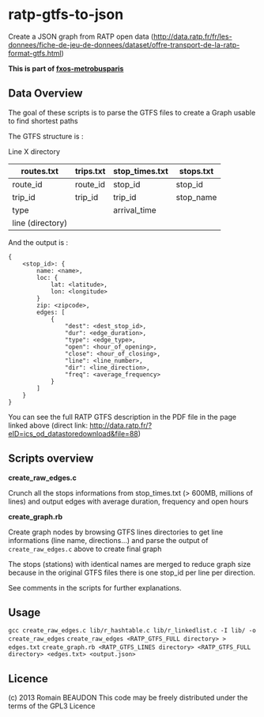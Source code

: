 ratp-gtfs-to-json
==================

Create a JSON graph from RATP open data (http://data.ratp.fr/fr/les-donnees/fiche-de-jeu-de-donnees/dataset/offre-transport-de-la-ratp-format-gtfs.html)

**This is part of [fxos-metrobusparis](http://github.com/rombdn/fxos-metrobusparis)**


Data Overview
---------------

The goal of these scripts is to parse the GTFS files to create a Graph usable to find shortest paths

The GTFS structure is :

Line X directory

| routes.txt        | trips.txt | stop_times.txt | stops.txt     |
| ----------------- | --------- | -------------- | ------------- |  
| route_id          | route_id  | stop_id        | stop_id       |   
| trip_id           | trip_id   | trip_id        | stop_name     |
| type              |           | arrival_time   |               |          
| line (directory)  |			  |			       |				     |
   
   
And the output is :

    {
        <stop_id>: {
            name: <name>,
            loc: {
                lat: <latitude>,
                lon: <longitude>
            }
            zip: <zipcode>,
            edges: [
                {
                    "dest": <dest_stop_id>,
                    "dur": <edge_duration>,
                    "type": <edge_type>,
                    "open": <hour_of_opening>,
                    "close": <hour_of_closing>,
                    "line": <line_number>,
                    "dir": <line_direction>,
                    "freq": <average_frequency>
                }
            ]
        }
    }

You can see the full RATP GTFS description in the PDF file in the page linked above (direct link: http://data.ratp.fr/?eID=ics_od_datastoredownload&file=88)



Scripts overview
---------------------


**create_raw_edges.c**

Crunch all the stops informations from stop_times.txt (> 600MB, millions of lines) and output edges with average duration, frequency and open hours


**create_graph.rb**

Create graph nodes by browsing GTFS lines directories to get line informations (line name, directions...) and parse the output of `create_raw_edges.c` above to create final graph

The stops (stations) with identical names are merged to reduce graph size because in the original GTFS files there is one stop_id per line per direction.

See comments in the scripts for further explanations.




Usage
-----------------

`gcc create_raw_edges.c lib/r_hashtable.c lib/r_linkedlist.c -I lib/ -o create_raw_edges`
`create_raw_edges <RATP_GTFS_FULL directory> > edges.txt`
`create_graph.rb <RATP_GTFS_LINES directory> <RATP_GTFS_FULL directory> <edges.txt> <output.json>`



Licence
------------
(c) 2013 Romain BEAUDON
This code may be freely distributed under the terms of the GPL3 Licence
